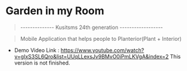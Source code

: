 # Garden in my Room
>-------------- Kusitsms 24th generation ------------------

>Mobile Application that helps people to Planterior(Plant + Interior)

- Demo Video Link : https://www.youtube.com/watch?v=gIxS3SL6Qro&list=UUqLLexsJv9BMvO0iPmLKVgA&index=2 
This version is not finished.
